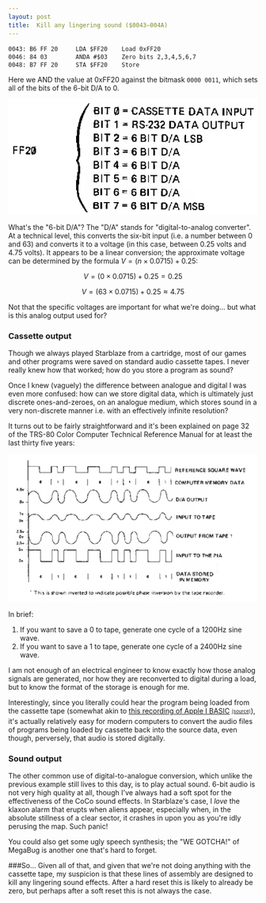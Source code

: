 ```yaml
---
layout: post
title:  Kill any lingering sound ($0043—004A)
---
```


```
0043: B6 FF 20     LDA $FF20	Load 0xFF20
0046: 84 03        ANDA #$03	Zero bits 2,3,4,5,6,7
0048: B7 FF 20     STA $FF20	Store
```

Here we AND the value at 0xFF20 against the bitmask `0000 0011`, which sets all of the bits of the 6-bit D/A to 0. 

![CoCo memory map 0xFF20](../images/CoCo_Memory_Map_FF20.png)

What's the "6-bit D/A"? The "D/A" stands for "digital-to-analog converter". At a technical level, this converts the six-bit input (i.e. a number between 0 and 63) and converts it to a voltage (in this case, between 0.25 volts and 4.75 volts). It appears to be a linear conversion; the approximate voltage can be determined by the formula $V = (n\times0.0715) + 0.25$:

$$
V = (0\times0.0715) + 0.25 = 0.25
$$

$$
V = (63\times0.0715) + 0.25 \approx 4.75
$$

Not that the specific voltages are important for what we're doing... but what is this analog output used for?

### Cassette output
Though we always played Starblaze from a cartridge, most of our games and other programs were saved on standard audio cassette tapes. I never really knew how that worked; how do you store a program as sound?

Once I knew (vaguely) the difference between analogue and digital I was even more confused: how can we store digital data, which is ultimately just discrete ones-and-zeroes, on an analogue medium, which stores sound in a very non-discrete manner i.e. with an effectively infinite resolution?

It turns out to be fairly straightforward and it's been explained on page 32 of the TRS-80 Color Computer Technical Reference Manual for at least the last thirty five years:

![Digital storage on cassette tape](../images/digital_storage_on_cassette_tape.png)

In brief:
 1. If you want to save a 0 to tape, generate one cycle of a 1200Hz sine wave.
 2. If you want to save a 1 to tape, generate one cycle of a 2400Hz sine wave.

I am not enough of an electrical engineer to know exactly how those analog signals are generated, nor how they are reconverted to digital during a load, but to know the format of the storage is enough for me.

Interestingly, since you literally could hear the program being loaded from the cassette tape (somewhat akin to [this recording of Apple I BASIC](../images/apple1basic_load.mp3) <sub><sup>[(source)](http://www.pagetable.com/?p=31)</sup></sub>), it's actually relatively easy for modern computers to convert the audio files of programs being loaded by cassette back into the source data, even though, perversely, that audio is stored digitally.

### Sound output
The other common use of digital-to-analogue conversion, which unlike the previous example still lives to this day, is to play actual sound. 6-bit audio is not very high quality at all, though I've always had a soft spot for the effectiveness of the CoCo sound effects. In Starblaze's case, I *love* the klaxon alarm that erupts when aliens appear, especially when, in the absolute stillness of a clear sector, it crashes in upon you as you're idly perusing the map. Such panic!

You could also get some ugly speech synthesis; the "WE GOTCHA!" of MegaBug is another one that's hard to forget.

###So...
Given all of that, and given that we're not doing anything with the cassette tape, my suspicion is that these lines of assembly are designed to kill any lingering sound effects. After a hard reset this is likely to already be zero, but perhaps after a soft reset this is not always the case.